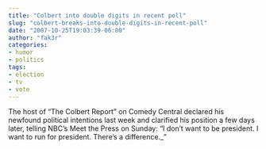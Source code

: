 ```yaml
---
title: "Colbert into double digits in recent poll"
slug: "colbert-breaks-into-double-digits-in-recent-poll"
date: "2007-10-25T19:03:39-06:00"
author: "fak3r"
categories:
- humor
- politics
tags:
- election
- tv
- vote
---
```


 The host of “The Colbert Report” on Comedy Central declared his newfound political intentions last week and clarified his position a few days later, telling NBC’s Meet the Press on Sunday: “I don’t want to be president. I want to run for president. There’s a difference._”

